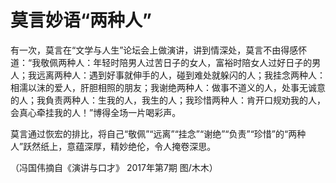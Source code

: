 # 莫言妙语“两种人”

有一次，莫言在“文学与人生”论坛会上做演讲，讲到情深处，莫言不由得感怀道：“我敬佩两种人：年轻时陪男人过苦日子的女人，富裕时陪女人过好日子的男人；我远离两种人：遇到好事就伸手的人，碰到难处就躲闪的人；我挂念两种人：相濡以沫的爱人，肝胆相照的朋友；我谢绝两种人：做事不道义的人，处事无诚意的人；我負责两种人：生我的人，我生的人；我珍惜两种人：肯开口规劝我的人，会真心牵挂我的人！”博得全场一片喝彩声。 

莫言通过恢宏的排比，将自己“敬佩”“远离”“挂念”“谢绝”“负责”“珍惜”的“两种人”跃然纸上，意蕴深厚，精妙绝伦，令人掩卷深思。 

（冯国伟摘自《演讲与口才》 2017年第7期 图/木木）